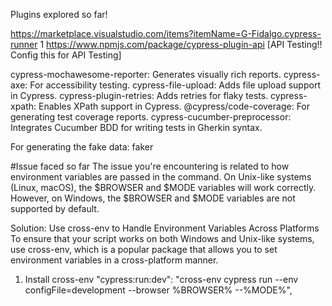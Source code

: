Plugins explored so far!

https://marketplace.visualstudio.com/items?itemName=G-Fidalgo.cypress-runner
1
https://www.npmjs.com/package/cypress-plugin-api [API Testing!! Config this for API Testing]

cypress-mochawesome-reporter: Generates visually rich reports.
cypress-axe: For accessibility testing.
cypress-file-upload: Adds file upload support in Cypress.
cypress-plugin-retries: Adds retries for flaky tests.
cypress-xpath: Enables XPath support in Cypress.
@cypress/code-coverage: For generating test coverage reports.
cypress-cucumber-preprocessor: Integrates Cucumber BDD for writing tests in Gherkin syntax.

For generating the fake data: faker

#Issue faced so far
The issue you're encountering is related to how environment variables are passed in the command. On Unix-like systems (Linux, macOS), the $BROWSER and $MODE variables will work correctly. However, on Windows, the $BROWSER and $MODE variables are not supported by default.

Solution: Use cross-env to Handle Environment Variables Across Platforms
To ensure that your script works on both Windows and Unix-like systems, use cross-env, which is a popular package that allows you to set environment variables in a cross-platform manner.

1. Install cross-env
    "cypress:run:dev": "cross-env cypress run --env configFile=development --browser %BROWSER% --%MODE%",
